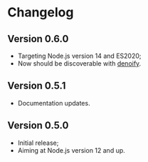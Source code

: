 # Changelog

## Version 0.6.0

- Targeting Node.js version 14 and ES2020;
- Now should be discoverable with [denoify](https://github.com/garronej/denoify).

## Version 0.5.1

- Documentation updates.

## Version 0.5.0

- Initial release;
- Aiming at Node.js version 12 and up.
